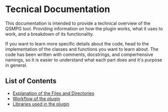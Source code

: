 # Tecnical Documentation

This documentation is intended to provide a technical overview of the QSMPG tool.
Providing information on how the plugin works, what it uses to work, and a breakdown of its functionality.

If you want to learn more specific details about the code, head to the implementation of the classes and functions you want to learn about.
The code has been written with comments, docstrings, and comperhensive namings, so it is easier to understand what each part does and it's purpose in general.

## List of Contents

- [Explanation of the Files and Directories](files_and_directories.md#explanation-of-the-files-and-directories)
- [Workflow of the plugin](plugin_workflow.md#workflow-of-the-plugin)
- [Libraries used in the plugin](libraries.md#libraries-used-in-the-plugin)
